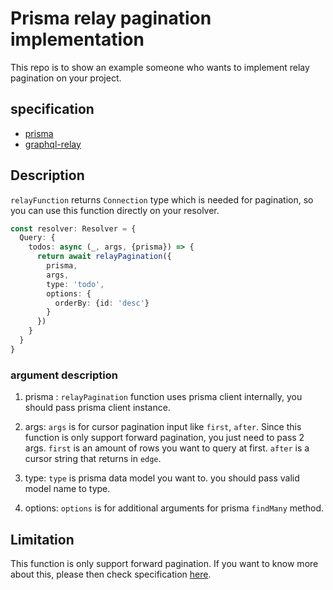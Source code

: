 # Prisma relay pagination implementation
This repo is to show an example someone who wants to implement relay pagination on your project.

## specification
- [prisma](https://www.prisma.io/)
- [graphql-relay](https://github.com/graphql/graphql-relay-js)

## Description

`relayFunction` returns `Connection` type which is needed for pagination, so you can use this function directly on your resolver.

```typescript
const resolver: Resolver = {
  Query: {
    todos: async (_, args, {prisma}) => {
      return await relayPagination({
        prisma,
        args,
        type: 'todo',
        options: {
          orderBy: {id: 'desc'}
        }
      })
    }
  }
}

```

### argument description
1. prisma : `relayPagination` function uses prisma client internally, you should pass prisma client instance.

2. args: `args` is for cursor pagination input like `first`, `after`. Since  this function is only support forward pagination, you just need to pass 2 args. `first` is an amount of rows you want to query at first. `after` is a cursor string that returns in `edge`. 

3. type: `type` is prisma data model you want to. you should pass valid model name to type.

4. options: `options` is for additional arguments for prisma `findMany` method.





## Limitation
This function is only support forward pagination. If you want to know more about this, please then check specification [here](https://relay.dev/graphql/connections.htm).
